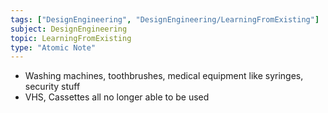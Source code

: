 ```yaml
---
tags: ["DesignEngineering", "DesignEngineering/LearningFromExisting"]
subject: DesignEngineering
topic: LearningFromExisting
type: "Atomic Note"
---
```


 - Washing machines, toothbrushes, medical equipment like syringes, security stuff
 - VHS, Cassettes all no longer able to be used
